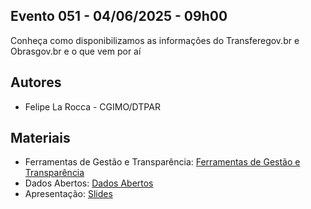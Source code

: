 ## Evento 051 - 04/06/2025 - 09h00
Conheça como disponibilizamos as informações do Transferegov.br e Obrasgov.br e o que vem por aí
## Autores
- Felipe La Rocca - CGIMO/DTPAR
## Materiais
- Ferramentas de Gestão e Transparência: [Ferramentas de Gestão e Transparência](https://www.gov.br/transferegov/pt-br/ferramentas-gestao)
- Dados Abertos: [Dados Abertos](https://www.gov.br/transferegov/pt-br/ferramentas-gestao/dados-abertos)
- Apresentação: [Slides](https://github.com/dados-cgimo-dtpar/X_FNTU_2025/blob/main/Evento_051/X_FNTU_2025-Evento_051.pptx)
